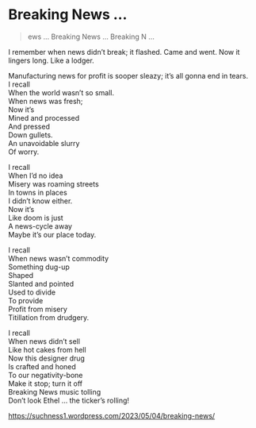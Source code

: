 # Breaking News …  
> ews … Breaking News … Breaking N …

I remember when news didn’t break; it flashed. Came and went. Now it lingers long. Like a lodger.

Manufacturing news for profit is sooper sleazy; it’s all gonna end in tears.  
I recall  
When the world wasn’t so small.  
When news was fresh;  
Now it’s   
Mined and processed   
And pressed  
Down gullets.  
An unavoidable slurry  
Of worry.  
  
I recall  
When I’d no idea  
Misery was roaming streets  
In towns in places   
I didn’t know either.  
Now it’s   
Like doom is just  
A news-cycle away  
Maybe it’s our place today.  
  
I recall  
When news wasn’t commodity  
Something dug-up  
Shaped  
Slanted and pointed  
Used to divide  
To provide  
Profit from misery   
Titillation from drudgery.  
  
I recall  
When news didn’t sell  
Like hot cakes from hell  
Now this designer drug  
Is crafted and honed  
To our negativity-bone  
Make it stop; turn it off  
Breaking News music tolling   
Don’t look Ethel … the ticker’s rolling!  
  
https://suchness1.wordpress.com/2023/05/04/breaking-news/